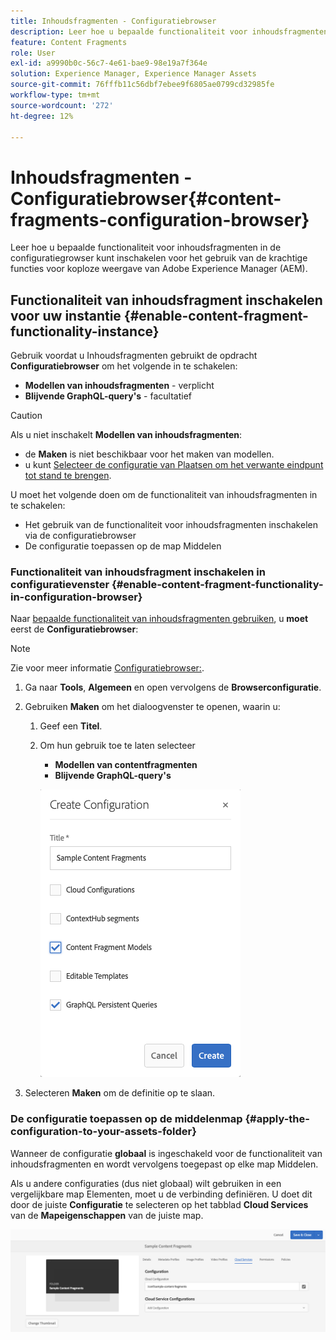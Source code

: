 ```yaml
---
title: Inhoudsfragmenten - Configuratiebrowser
description: Leer hoe u bepaalde functionaliteit voor inhoudsfragmenten in de configuratiegrowser kunt inschakelen voor het gebruik van Adobe Experience Manager-functies voor krachtige koploze levering.
feature: Content Fragments
role: User
exl-id: a9990b0c-56c7-4e61-bae9-98e19a7f364e
solution: Experience Manager, Experience Manager Assets
source-git-commit: 76fffb11c56dbf7ebee9f6805ae0799cd32985fe
workflow-type: tm+mt
source-wordcount: '272'
ht-degree: 12%

---
```


# Inhoudsfragmenten - Configuratiebrowser{#content-fragments-configuration-browser}

Leer hoe u bepaalde functionaliteit voor inhoudsfragmenten in de configuratiegrowser kunt inschakelen voor het gebruik van de krachtige functies voor koploze weergave van Adobe Experience Manager (AEM).

## Functionaliteit van inhoudsfragment inschakelen voor uw instantie {#enable-content-fragment-functionality-instance}

Gebruik voordat u Inhoudsfragmenten gebruikt de opdracht **Configuratiebrowser** om het volgende in te schakelen:

* **Modellen van inhoudsfragmenten** - verplicht
* **Blijvende GraphQL-query&#39;s** - facultatief

>[!CAUTION]
>
>Als u niet inschakelt **Modellen van inhoudsfragmenten**:
>
>* de **Maken** is niet beschikbaar voor het maken van modellen.
>* u kunt [Selecteer de configuratie van Plaatsen om het verwante eindpunt tot stand te brengen](/help/sites-developing/headless/graphql-api/graphql-endpoint.md#enabling-graphql-endpoint).

U moet het volgende doen om de functionaliteit van inhoudsfragmenten in te schakelen:

* Het gebruik van de functionaliteit voor inhoudsfragmenten inschakelen via de configuratiebrowser
* De configuratie toepassen op de map Middelen

### Functionaliteit van inhoudsfragment inschakelen in configuratievenster {#enable-content-fragment-functionality-in-configuration-browser}

Naar [bepaalde functionaliteit van inhoudsfragmenten gebruiken](#creating-a-content-fragment-model), u **moet** eerst de **Configuratiebrowser**:

>[!NOTE]
>
>Zie voor meer informatie [Configuratiebrowser:](/help/sites-administering/configurations.md#using-configuration-browser).

1. Ga naar **Tools**, **Algemeen** en open vervolgens de **Browserconfiguratie**.

1. Gebruiken **Maken** om het dialoogvenster te openen, waarin u:

   1. Geef een **Titel**.
   1. Om hun gebruik toe te laten selecteer
      * **Modellen van contentfragmenten**
      * **Blijvende GraphQL-query&#39;s**

      ![Configuratie definiëren](assets/cfm-conf-01.png)

1. Selecteren **Maken** om de definitie op te slaan.

<!-- 1. Select the location appropriate to your website. -->

### De configuratie toepassen op de middelenmap {#apply-the-configuration-to-your-assets-folder}

Wanneer de configuratie **globaal** is ingeschakeld voor de functionaliteit van inhoudsfragmenten en wordt vervolgens toegepast op elke map Middelen.

Als u andere configuraties (dus niet globaal) wilt gebruiken in een vergelijkbare map Elementen, moet u de verbinding definiëren. U doet dit door de juiste **Configuratie** te selecteren op het tabblad **Cloud Services** van de **Mapeigenschappen** van de juiste map.

![Configuratie toepassen](assets/cfm-conf-02.png)
